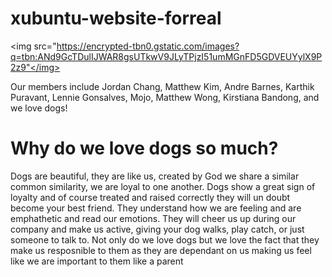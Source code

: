 # xubuntu-website-forreal
<html> 
<head>
  <title>
    Welcome to the Xubuntu website!
  </title>
<body background="https://c2.staticflickr.com/8/7375/14177453364_a3442dfa70.jpg">
<p>

<img src="https://encrypted-tbn0.gstatic.com/images?q=tbn:ANd9GcTDulIJWAR8gsUTkwV9JLyTPjzI51umMGnFD5GDVEUYylX9P2z9"</img>
</p>
  <p>Our members include Jordan Chang, Matthew Kim, Andre Barnes, Karthik Puravant, Lennie Gonsalves, Mojo, Matthew Wong, Kirstiana Bandong, and we love dogs!</p>
</body>
</head>
</html>
<h1> Why do we love dogs so much? </h1>
<p> Dogs are beautiful, they are like us, created by God we share a similar common similarity, we are loyal to one another. Dogs show a great sign of loyalty and of course treated and raised correctly they will un doubt become your best friend. They understand how we are feeling and are emphathetic and read our emotions. They will cheer us up during our company and make us active, giving your dog walks, play catch, or just someone to talk to. Not only do we love dogs but we love the fact that they make us resposnible to them as they are dependant on us making us feel like we are important to them like a parent </p>
  
